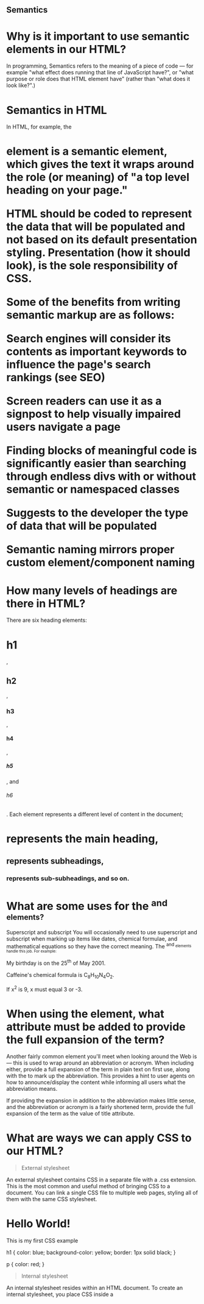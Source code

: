 ## Semantics

# Why is it important to use semantic elements in our HTML?

In programming, Semantics refers to the meaning of a piece of code — for example "what effect does running that line of JavaScript have?", or "what purpose or role does that HTML element have" (rather than "what does it look like?".)

# Semantics in HTML

In HTML, for example, the <h1> element is a semantic element, which gives the text it wraps around the role (or meaning) of "a top level heading on your page."

HTML should be coded to represent the data that will be populated and not based on its default presentation styling. Presentation (how it should look), is the sole responsibility of CSS.

Some of the benefits from writing semantic markup are as follows:

Search engines will consider its contents as important keywords to influence the page's search rankings (see SEO)

Screen readers can use it as a signpost to help visually impaired users navigate a page

Finding blocks of meaningful code is significantly easier than searching through endless divs with or without semantic or namespaced classes

Suggests to the developer the type of data that will be populated

Semantic naming mirrors proper custom element/component naming

# How many levels of headings are there in HTML?

There are six heading elements: <h1>h1</h1>, <h2>h2</h2>, <h3>h3</h3>, <h4>h4</h4>, <h5>h5</h5>, and <h6>h6</h6>. Each element represents a different level of content in the document; <h1> represents the main heading, <h2> represents subheadings, <h3> represents sub-subheadings, and so on.

# What are some uses for the <sup> and <sub> elements?

Superscript and subscript
You will occasionally need to use superscript and subscript when marking up items like dates, chemical formulae, and mathematical equations so they have the correct meaning. The <sup> and <sub> elements handle this job. For example:

<p>My birthday is on the 25<sup>th</sup> of May 2001.</p>
<p>
  Caffeine's chemical formula is
  C<sub>8</sub>H<sub>10</sub>N<sub>4</sub>O<sub>2</sub>.
</p>
<p>If x<sup>2</sup> is 9, x must equal 3 or -3.</p>

# When using the <abbr> element, what attribute must be added to provide the full expansion of the term?

Another fairly common element you'll meet when looking around the Web is <abbr> — this is used to wrap around an abbreviation or acronym. When including either, provide a full expansion of the term in plain text on first use, along with the <abbr> to mark up the abbreviation. This provides a hint to user agents on how to announce/display the content while informing all users what the abbreviation means.

If providing the expansion in addition to the abbreviation makes little sense, and the abbreviation or acronym is a fairly shortened term, provide the full expansion of the term as the value of title attribute.

# What are ways we can apply CSS to our HTML?

>External stylesheet

An external stylesheet contains CSS in a separate file with a .css extension. This is the most common and useful method of bringing CSS to a document. You can link a single CSS file to multiple web pages, styling all of them with the same CSS stylesheet.

<!DOCTYPE html>
<html lang="en-GB">
  <head>
    <meta charset="utf-8" />
    <title>My CSS experiment</title>
    <link rel="stylesheet" href="styles.css" />
  </head>
  <body>
    <h1>Hello World!</h1>
    <p>This is my first CSS example</p>
  </body>
</html>

h1 {
  color: blue;
  background-color: yellow;
  border: 1px solid black;
}

p {
  color: red;
}

>Internal stylesheet

An internal stylesheet resides within an HTML document. To create an internal stylesheet, you place CSS inside a <style> element contained inside the HTML <head>.

<!DOCTYPE html>
<html lang="en-GB">
  <head>
    <meta charset="utf-8" />
    <title>My CSS experiment</title>
    <style>
      h1 {
        color: blue;
        background-color: yellow;
        border: 1px solid black;
      }

      p {
        color: red;
      }
    </style>
  </head>
  <body>
    <h1>Hello World!</h1>
    <p>This is my first CSS example</p>
  </body>
</html>

Inline styles

Inline styles are CSS declarations that affect a single HTML element, contained within a style attribute. The implementation of an inline style in an HTML document might look like this:

<!DOCTYPE html>
<html lang="en-GB">
  <head>
    <meta charset="utf-8" />
    <title>My CSS experiment</title>
  </head>
  <body>
    <h1 style="color: blue;background-color: yellow;border: 1px solid black;">
      Hello World!
    </h1>
    <p style="color:red;">This is my first CSS example</p>
  </body>
</html>

# Why should we avoid using inline styles?

Avoid using CSS in this way, when possible. It is the opposite of a best practice. First, it is the least efficient implementation of CSS for maintenance. One styling change might require multiple edits within a single web page. Second, inline CSS also mixes (CSS) presentational code with HTML and content, making everything more difficult to read and understand. Separating code and content makes maintenance easier for all who work on the website.

It's representing a type selector.

"color: black" and "padding: 5px" are the two declarations. 

"color" and "padding" are the properties.

String	

This is a sequence of text known as a string. To signify that the value is a string, enclose it in single or double quote marks.	

let myVariable = 'Bob'; or
let myVariable = "Bob";

Arithmetic operators

Arithmetic operators take numerical values (either literals or variables) as their operands and return a single numerical value.

Relational operators

A comparison operator compares its operands and returns a boolean value based on whether the comparison is true.

Binary logical operators

Logical operators implement boolean (logical) values and have short-circuiting behavior.

Assignment operators

An assignment operator assigns a value to its left operand based on the value of its right operand.

function convertTemperature(temp, scale) {
  if (scale === "C") {
    // convert Celsius to Fahrenheit
    return (temp * 9/5) + 32;
  } else if (scale === "F") {
    // convert Fahrenheit to Celsius
    return (temp - 32) * 5/9;
  } else {
    // invalid scale
    return "Invalid scale. Please enter 'C' or 'F'.";
  }
}

An if statement checks a condition and if it evaluates to true, then the code block will execute.

There is a way to chain on extra choices/outcomes to your if...else — using else if. Each extra choice requires an additional block to put in between if () { } and else { }

=== and !== — test if one value is identical to, or not identical to, another.
< and > — test if one value is less than or greater than another.
<= and >= — test if one value is less than or equal to, or greater than or equal to, another.

&& — AND; allows you to chain together two or more expressions so that all of them have to individually evaluate to true for the whole expression to return true.
|| — OR; allows you to chain together two or more expressions so that one or more of them have to individually evaluate to true for the whole expression to return true.

